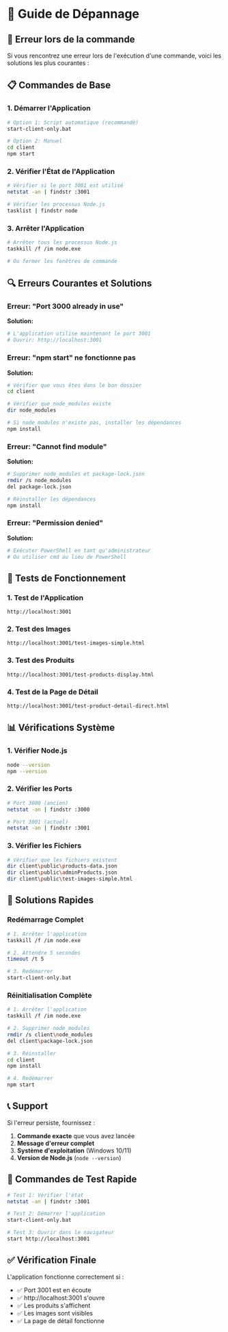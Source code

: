 # 🔧 Guide de Dépannage

## 🚨 Erreur lors de la commande

Si vous rencontrez une erreur lors de l'exécution d'une commande, voici les solutions les plus courantes :

## 📋 Commandes de Base

### 1. Démarrer l'Application
```bash
# Option 1: Script automatique (recommandé)
start-client-only.bat

# Option 2: Manuel
cd client
npm start
```

### 2. Vérifier l'État de l'Application
```bash
# Vérifier si le port 3001 est utilisé
netstat -an | findstr :3001

# Vérifier les processus Node.js
tasklist | findstr node
```

### 3. Arrêter l'Application
```bash
# Arrêter tous les processus Node.js
taskkill /f /im node.exe

# Ou fermer les fenêtres de commande
```

## 🔍 Erreurs Courantes et Solutions

### Erreur: "Port 3000 already in use"
**Solution:**
```bash
# L'application utilise maintenant le port 3001
# Ouvrir: http://localhost:3001
```

### Erreur: "npm start" ne fonctionne pas
**Solution:**
```bash
# Vérifier que vous êtes dans le bon dossier
cd client

# Vérifier que node_modules existe
dir node_modules

# Si node_modules n'existe pas, installer les dépendances
npm install
```

### Erreur: "Cannot find module"
**Solution:**
```bash
# Supprimer node_modules et package-lock.json
rmdir /s node_modules
del package-lock.json

# Réinstaller les dépendances
npm install
```

### Erreur: "Permission denied"
**Solution:**
```bash
# Exécuter PowerShell en tant qu'administrateur
# Ou utiliser cmd au lieu de PowerShell
```

## 🧪 Tests de Fonctionnement

### 1. Test de l'Application
```
http://localhost:3001
```

### 2. Test des Images
```
http://localhost:3001/test-images-simple.html
```

### 3. Test des Produits
```
http://localhost:3001/test-products-display.html
```

### 4. Test de la Page de Détail
```
http://localhost:3001/test-product-detail-direct.html
```

## 📊 Vérifications Système

### 1. Vérifier Node.js
```bash
node --version
npm --version
```

### 2. Vérifier les Ports
```bash
# Port 3000 (ancien)
netstat -an | findstr :3000

# Port 3001 (actuel)
netstat -an | findstr :3001
```

### 3. Vérifier les Fichiers
```bash
# Vérifier que les fichiers existent
dir client\public\products-data.json
dir client\public\adminProducts.json
dir client\public\test-images-simple.html
```

## 🚀 Solutions Rapides

### Redémarrage Complet
```bash
# 1. Arrêter l'application
taskkill /f /im node.exe

# 2. Attendre 5 secondes
timeout /t 5

# 3. Redémarrer
start-client-only.bat
```

### Réinitialisation Complète
```bash
# 1. Arrêter l'application
taskkill /f /im node.exe

# 2. Supprimer node_modules
rmdir /s client\node_modules
del client\package-lock.json

# 3. Réinstaller
cd client
npm install

# 4. Redémarrer
npm start
```

## 📞 Support

Si l'erreur persiste, fournissez :
1. **Commande exacte** que vous avez lancée
2. **Message d'erreur complet**
3. **Système d'exploitation** (Windows 10/11)
4. **Version de Node.js** (`node --version`)

## 🎯 Commandes de Test Rapide

```bash
# Test 1: Vérifier l'état
netstat -an | findstr :3001

# Test 2: Démarrer l'application
start-client-only.bat

# Test 3: Ouvrir dans le navigateur
start http://localhost:3001
```

## ✅ Vérification Finale

L'application fonctionne correctement si :
- ✅ Port 3001 est en écoute
- ✅ http://localhost:3001 s'ouvre
- ✅ Les produits s'affichent
- ✅ Les images sont visibles
- ✅ La page de détail fonctionne
